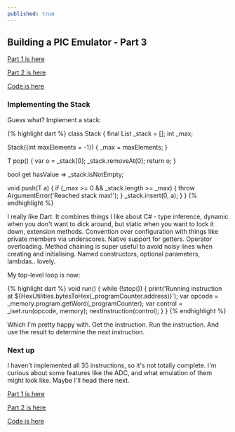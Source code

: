 ```yaml
---
published: true
---
```

## Building a PIC Emulator - Part 3
[Part 1 is here](http://bmantoni.github.io//pic-emulator-part-1/)

[Part 2 is here](http://bmantoni.github.io//pic-emulator-part-2/)

[Code is here](https://github.com/bmantoni/8bit-dart-emulator)

### Implementing the Stack

Guess what? Implement a stack:

{% highlight dart %}
class Stack<T> {
  final List<T> _stack = <T>[];
  int _max;

  Stack({int maxElements = -1}) {
    _max = maxElements;
  }

  T pop() {
    var o = _stack[0];
    _stack.removeAt(0);
    return o;
  }

  bool get hasValue => _stack.isNotEmpty;

  void push(T a) {
    if (_max >= 0 && _stack.length >= _max) {
      throw ArgumentError('Reached stack max!');
    }
    _stack.insert(0, a);
  }
}
{% endhighlight %}
  
I really like Dart. It combines things I like about C# - type inference, dynamic when you don't want to dick around, but static when you want to lock it down, extension methods. Convention over configuration with things like private members via underscores. Native support for getters. Operator overloading. Method chaining is super useful to avoid noisy lines when creating and initialising. Named constructors, optional parameters, lambdas.. lovely.

My top-level loop is now:

{% highlight dart %}
  void run() {
    while (!stop()) {
      print('Running instruction at ${HexUtilities.bytesToHex(_programCounter.address)}');
      var opcode = _memory.program.getWord(_programCounter);
      var control = _iset.run(opcode, memory);
      nextInstruction(control);
    }
  }
{% endhighlight %}
  
Which I'm pretty happy with. Get the instruction. Run the instruction. And use the result to determine the next instruction.

### Next up
  
I haven't implemented all 35 instructions, so it's not totally complete. I'm curious about some features like the ADC, and what emulation of them might look like. Maybe I'll head there next.

[Part 1 is here](http://bmantoni.github.io//pic-emulator-part-1/)

[Part 2 is here](http://bmantoni.github.io//pic-emulator-part-2/)

[Code is here](https://github.com/bmantoni/8bit-dart-emulator)
